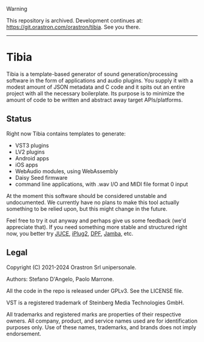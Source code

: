 > [!WARNING]
> This repository is archived. Development continues at: https://git.orastron.com/orastron/tibia. See you there.

---

# Tibia

Tibia is a template-based generator of sound generation/processing software in the form of applications and audio plugins. You supply it with a modest amount of JSON metadata and C code and it spits out an entire project with all the necessary boilerplate. Its purpose is to minimize the amount of code to be written and abstract away target APIs/platforms.

## Status

Right now Tibia contains templates to generate:

* VST3 plugins
* LV2 plugins
* Android apps
* iOS apps
* WebAudio modules, using WebAssembly
* Daisy Seed firmware
* command line applications, with .wav I/O and MIDI file format 0 input

At the moment this software should be considered unstable and undocumented. We currently have no plans to make this tool actually something to be relied upon, but this might change in the future.

Feel free to try it out anyway and perhaps give us some feedback (we'd appreciate that). If you need something more stable and structured right now, you better try [JUCE](https://juce.com/), [iPlug2](https://iplug2.github.io/), [DPF](https://github.com/DISTRHO/DPF), [Jamba](https://jamba.dev/), etc.

## Legal

Copyright (C) 2021-2024 Orastron Srl unipersonale.

Authors: Stefano D'Angelo, Paolo Marrone.

All the code in the repo is released under GPLv3. See the LICENSE file.

VST is a registered trademark of Steinberg Media Technologies GmbH.

All trademarks and registered marks are properties of their respective owners. All company, product, and service names used are for identification purposes only. Use of these names, trademarks, and brands does not imply endorsement.
